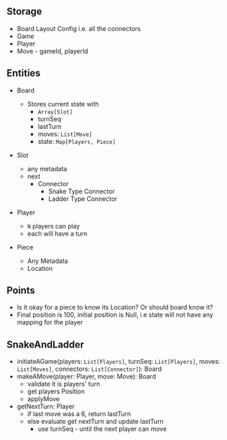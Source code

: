 ## Storage 
- Board Layout Config i.e. all the connectors
- Game
- Player 
- Move - gameId, playerId 

## Entities 
- Board
    - Stores current state with
        - `Array[Slot]`
        - turnSeq
        - lastTurn
        - moves: `List[Move]`
        - state: `Map[Players, Piece]`
    
- Slot 
    - any metadata
    - next 
        - Connector
            - Snake Type Connector
            - Ladder Type Connector
            
- Player 
    - `N` players can play
    - each will have a turn 
    
- Piece 
    - Any Metadata 
    - Location 
    
## Points 
- Is it okay for a piece to know its Location? Or should board know it?
- Final position is 100, initial position is Null, i.e state will not have any mapping for the player
    
## SnakeAndLadder
- initiateAGame(players: `List[Players]`, turnSeq: `List[Players]`, moves: `List[Moves]`, connectors: `List[Connector]`): Board  
- makeAMove(player: Player, move: Move): Board 
    - validate it is players' turn
    - get players Position
    - applyMove 
- getNextTurn: Player
    - if last move was a 6, return lastTurn
    - else evaluate get nextTurn and update lastTurn 
        - use turnSeq - until the next player can move